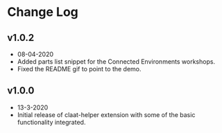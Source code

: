 # Change Log

## v1.0.2
- 08-04-2020
- Added parts list snippet for the Connected Environments workshops.
- Fixed the README gif to point to the demo.

## v1.0.0
- 13-3-2020
- Initial release of claat-helper extension with some of the basic functionality integrated.


